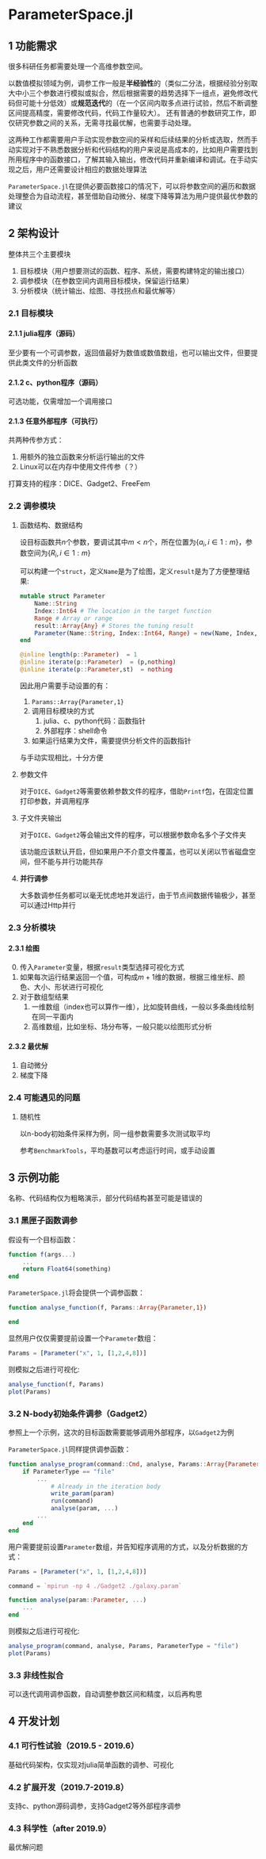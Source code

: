 # ParameterSpace.jl

## 1 功能需求

很多科研任务都需要处理一个高维参数空间。

以数值模拟领域为例，调参工作一般是**半经验性**的（类似二分法，根据经验分别取大中小三个参数进行模拟或拟合，然后根据需要的趋势选择下一组点，避免修改代码但可能十分低效）或**规范迭代**的（在一个区间内取多点进行试验，然后不断调整区间提高精度，需要修改代码，代码工作量较大）。
还有普通的参数研究工作，即仅研究参数之间的关系，无需寻找最优解，也需要手动处理。

这两种工作都需要用户手动实现参数空间的采样和后续结果的分析或选取，然而手动实现对于不熟悉数据分析和代码结构的用户来说是高成本的，比如用户需要找到所用程序中的函数接口，了解其输入输出，修改代码并重新编译和调试。在手动实现之后，用户还需要设计相应的数据处理算法

`ParameterSpace.jl`在提供必要函数接口的情况下，可以将参数空间的遍历和数据处理整合为自动流程，甚至借助自动微分、梯度下降等算法为用户提供最优参数的建议

## 2 架构设计

整体共三个主要模块
1. 目标模块（用户想要测试的函数、程序、系统，需要构建特定的输出接口）
2. 调参模块（在参数空间内调用目标模块，保留运行结果）
3. 分析模块（统计输出、绘图、寻找拐点和最优解等）

### 2.1 目标模块

#### 2.1.1 julia程序（源码）

至少要有一个可调参数，返回值最好为数值或数值数组，也可以输出文件，但要提供此类文件的分析函数

#### 2.1.2 c、python程序（源码）

可选功能，仅需增加一个调用接口

#### 2.1.3 任意外部程序（可执行）

共两种传参方式：

1. 用额外的独立函数来分析运行输出的文件
2. Linux可以在内存中使用文件传参（？）

打算支持的程序：DICE、Gadget2、FreeFem

### 2.2 调参模块

1. 函数结构、数据结构

    设目标函数共$n$个参数，要调试其中$m < n$个，所在位置为$\{a_i, i \in 1:m\}$，参数空间为$\{R_i, i \in 1:m\}$

    可以构建一个`struct`，定义`Name`是为了绘图，定义`result`是为了方便整理结果:

    ```julia
    mutable struct Parameter
        Name::String
        Index::Int64 # The location in the target function
        Range # Array or range
        result::Array{Any} # Stores the tuning result
        Parameter(Name::String, Index::Int64, Range) = new(Name, Index, Range, Any)
    end

    @inline length(p::Parameter)  = 1
    @inline iterate(p::Parameter)  = (p,nothing)
    @inline iterate(p::Parameter,st)  = nothing
    ```

    因此用户需要手动设置的有：

    1. `Params::Array{Parameter,1}`
    2. 调用目标模块的方式
        1. julia、c、python代码：函数指针
        2. 外部程序：shell命令
    3. 如果运行结果为文件，需要提供分析文件的函数指针

    与手动实现相比，十分方便

2. 参数文件

    对于`DICE`、`Gadget2`等需要依赖参数文件的程序，借助`Printf`包，在固定位置打印参数，并调用程序

3. 子文件夹输出

    对于`DICE`、`Gadget2`等会输出文件的程序，可以根据参数命名多个子文件夹

    该功能应该默认开启，但如果用户不介意文件覆盖，也可以关闭以节省磁盘空间，但不能与并行功能共存

4. **并行调参**

    大多数调参任务都可以毫无忧虑地并发运行，由于节点间数据传输极少，甚至可以通过Http并行

### 2.3 分析模块

#### 2.3.1 绘图

0. 传入`Parameter`变量，根据`result`类型选择可视化方式
1. 如果每次运行结果返回一个值，可构成$m+1$维的数据，根据三维坐标、颜色、大小、形状进行可视化
2. 对于数组型结果
    1. 一维数组（index也可以算作一维），比如旋转曲线，一般以多条曲线绘制在同一平面内
    2. 高维数组，比如坐标、场分布等，一般只能以绘图形式分析

#### 2.3.2 最优解

1. 自动微分
2. 梯度下降

### 2.4 可能遇见的问题

1. 随机性

    以n-body初始条件采样为例，同一组参数需要多次测试取平均

    参考`BenchmarkTools`，平均基数可以考虑运行时间，或手动设置

## 3 示例功能

名称、代码结构仅为粗略演示，部分代码结构甚至可能是错误的

### 3.1 黑匣子函数调参

假设有一个目标函数：

```julia
function f(args...)
    ...
    return Float64(something)
end
```

`ParameterSpace.jl`将会提供一个调参函数：

```julia
function analyse_function(f, Params::Array{Parameter,1})

end
```

显然用户仅仅需要提前设置一个`Parameter`数组：

```julia
Params = [Parameter("x", 1, [1,2,4,8])]
```

则模拟之后进行可视化:

```julia
analyse_function(f, Params)
plot(Params)
```

### 3.2 N-body初始条件调参（Gadget2）

参照上一个示例，这次的目标函数需要能够调用外部程序，以`Gadget2`为例

`ParameterSpace.jl`同样提供调参函数：

```julia
function analyse_program(command::Cmd, analyse, Params::Array{Parameter,1}; ParameterType = "file")
    if ParameterType == "file"
        ...
            # Already in the iteration body
            write_param(param)
            run(command)
            analyse(param, ...)
        ...
    end
end
```

用户需要提前设置`Parameter`数组，并告知程序调用的方式，以及分析数据的方式：

```julia
Params = [Parameter("x", 1, [1,2,4,8])]

command = `mpirun -np 4 ./Gadget2 ./galaxy.param`

function analyse(param::Parameter, ...)
    ...
end
```

则模拟之后进行可视化:

```julia
analyse_program(command, analyse, Params, ParameterType = "file")
plot(Params)
```

### 3.3 非线性拟合

可以迭代调用调参函数，自动调整参数区间和精度，以后再构思

## 4 开发计划

### 4.1 可行性试验（2019.5 - 2019.6）

基础代码架构，仅实现对julia简单函数的调参、可视化

### 4.2 扩展开发（2019.7-2019.8）

支持c、python源码调参，支持Gadget2等外部程序调参

### 4.3 科学性（after 2019.9）

最优解问题
